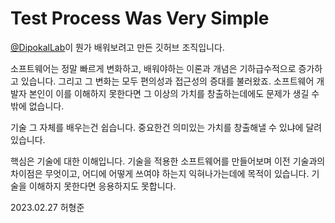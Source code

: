 # Test Process Was Very Simple
[@DipokalLab](https://github.com/DipokalLab)이 뭔가 배워보려고 만든 깃허브 조직입니다.  

소프트웨어는 정말 빠르게 변화하고, 배워야하는 이론과 개념은 기하급수적으로 증가하고 있습니다. 그리고 그 변화는 모두 편의성과 접근성의 증대를 불러왔죠. 소프트웨어 개발자 본인이 이를 이해하지 못한다면 그 이상의 가치를 창출하는데에도 문제가 생길 수 밖에 없습니다. 

기술 그 자체를 배우는건 쉽습니다. 중요한건 의미있는 가치를 창출해낼 수 있냐에 달려있습니다.  

핵심은 기술에 대한 이해입니다. 기술을 적용한 소프트웨어를 만들어보며 이전 기술과의 차이점은 무엇이고, 어디에 어떻게 쓰여야 하는지 익혀나가는데에 목적이 있습니다. 기술을 이해하지 못한다면 응용하지도 못합니다.  

2023.02.27 허형준  
